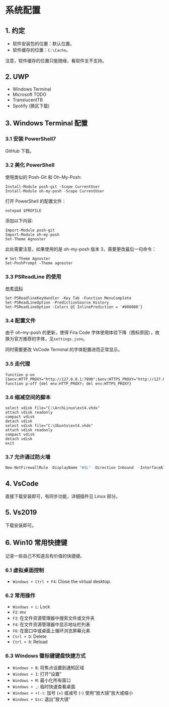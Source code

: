 # 系统配置

## 1. 约定

+ 软件安装包的位置：默认位置。
+ 软件缓存的位置：`C:\Cache`。

注意，软件缓存的位置只能随缘，看软件支不支持。

## 2. UWP

+ Windows Terminal
+ Microsoft TODO
+ TranslucentTB
+ Spotify (换区下载)

## 3. Windows Terminal 配置

### 3.1 安装 PowerShell7

GitHub 下载。

### 3.2 美化 PowerShell

使用类似的 Posh-Git 和 Oh-My-Posh:

```shell
Install-Module posh-git -Scope CurrentUser
Install-Module oh-my-posh -Scope CurrentUser
```

打开 PowerShell 的配置文件：

```shell
notepad $PROFILE
```

添加以下内容:

```shell
Import-Module posh-git
Import-Module oh-my-posh
Set-Theme Agnoster
```

此处需要注意，如果使用的是 oh-my-posh 版本 3，需要更改最后一句命令：

```shell
# Set-Theme Agnoster
Set-PoshPrompt -Theme agnoster
```

### 3.3 PSReadLine 的使用

[参考资料](https://docs.microsoft.com/en-us/powershell/module/psreadline/about/about_psreadline)

```shell
Set-PSReadlineKeyHandler -Key Tab -Function MenuComplete
Set-PSReadLineOption -PredictionSource History
Set-PSReadLineOption -Colors @{ InlinePrediction = '#808080'}
```

### 3.4 配置文件

由于 oh-my-posh 的更新，使得 Fira Code 字体使用体验下降（图标原因），故换为官方推荐的字体，见`settings.json`。

同时需要更改 VsCode Terminal 的字体配置进而正常显示。

### 3.5 走代理

```shell
function p-on {$env:HTTP_PROXY="http://127.0.0.1:7890";$env:HTTPS_PROXY="http://127.0.0.1:7890"}
function p-off {del env:HTTP_PROXY; del env:HTTPS_PROXY}
```

### 3.6 缩减空间的脚本

```diskpart
select vdisk file="C:\ArchLinux\ext4.vhdx"
attach vdisk readonly
compact vdisk
detach vdisk
select vdisk file="C:\Ubuntu\ext4.vhdx"
attach vdisk readonly
compact vdisk
detach vdisk
exit
```

### 3.7 允许通过防火墙

```powershell
New-NetFirewallRule -DisplayName "WSL" -Direction Inbound  -InterfaceAlias "vEthernet (WSL)"  -Action Allow
```

## 4. VsCode

直接下载安装即可，有同步功能，详细插件见 Linux 部分。

## 5. Vs2019

下载安装即可。

## 6. Win10 常用快捷键

记录一些自己不知道且有价值的快捷键。

### 6.1 虚拟桌面控制

+ `Windows + Ctrl + F4`: Close the virtual desktop.

### 6.2 常用操作

+ `Windows + L`: Lock
+ `F2`: mv
+ `F3`: 在文件资源管理器中搜索文件或文件夹
+ `F4`: 在文件资源管理器中显示地址栏列表
+ `F6`: 在窗口中或桌面上循环浏览屏幕元素
+ `Ctrl + D`: Delete
+ `Ctrl + R`: Reload

### 6.3 Windows 徽标键键盘快捷方式

+ `Windows + B`: 将焦点设置到通知区域
+ `Windows + I`: 打开“设置”
+ `Windows + M`: 最小化所有窗口
+ `Windows + ,`: 临时快速查看桌面
+ `Windows + +(-)`: 加号 (+) 或减号 (-) 使用“放大镜”放大或缩小
+ `Windows + Esc`: 退出“放大镜”
